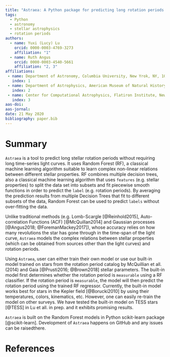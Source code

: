 ```yaml
---
title: "Astraea: A Python package for predicting long rotation periods from Kepler/TESS light curves"
tags:
  - Python
  - astronomy
  - stellar astrophysics
  - rotation periods
authors:
  - name: Yuxi (Lucy) Lu
    orcid: 0000-0003-4769-3273
    affiliation: "1" 
  - name: Ruth Angus
    orcid: 0000-0003-4540-5661
    affiliation: "2, 3"
affiliations:
 - name: Department of Astronomy, Columbia University, New Yrok, NY, 10027, USA
   index: 1
 - name: Department of Astrophysics, American Museum of Natural History, New York, NY, 10024, USA
   index: 2
 - name: Center for Computational Astrophysics, Flatiron Institute, New York, NY, 10010, USA
   index: 3
aas-doi: 
aas-jornal: 
date: 21 May 2020
bibliography: paper.bib
---
```


# Summary

``Astraea`` is a tool to predict long stellar rotation periods without requiring long time-series light curves. It uses Random Forest (RF), a classical machine learning algorithm suitable to learn complex non-linear relations between different stellar properties. RF combines multiple decision trees, also a classical machine learning algorithm that uses ``features`` (e.g. stellar properties) to split the data set into subsets and fit piecewise smooth functions in order to predict the ``label`` (e.g. rotation periods). By averaging the prediction results from multiple Decision Trees that fit to different subsets of the data, Random Forest can be used to predict ``labels`` without over-fitting the data.

Unlike traditional methods (e.g. Lomb-Scargle [@Reinhold2015], Auto-correlation Functions (ACF) [@McQuillan2014] and Gaussian processes [@Angus2018; @ForemanMackey2017]), whose accuracy relies on how many revolutions the star has gone through in the time-span of the light curve, ``Astraea`` models the complex relations between stellar properties (which can be obtained from sources other than the light curves) and rotation periods. 

Using ``Astraea``, user can either train their own model or use our built-in model trained on stars from the rotation period catalog by McQuillian et all. (2014) and Gaia [@Prusti2016; @Brown2018] stellar parameters. The built-in model first determines whether the rotation period is ``measurable`` using a RF classifier. If the rotation period is ``measurable``, the model will then predict the rotation period using the trained RF regressor. Currently, the built-in model works best for stars in the Kepler field [@Borucki2010] by using their temperatures, colors, kinematics, etc. However, one can easily re-train the model on other surveys. We have tested the built-in model on TESS stars [@TESS] in Lu et all. in prep. and it exhibits promising results.

``Astraea`` is built on the Random Forest models in Python scikit-learn package [@scikit-learn]. 
Development of ``Astraea`` happens on GitHub and any issues can be raisedthere.

# References
